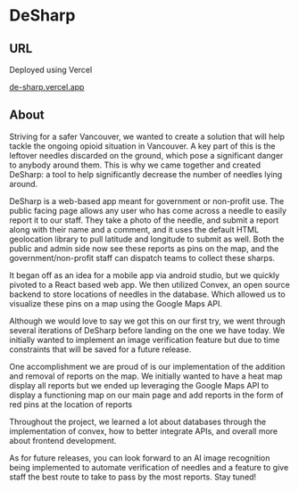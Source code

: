 # DeSharp

## URL

Deployed using Vercel

[de-sharp.vercel.app](https://de-sharp.vercel.app/)

## About

Striving for a safer Vancouver, we wanted to create a solution that will help tackle the ongoing opioid situation in Vancouver. A key part of this is the leftover needles discarded on the ground, which pose a significant danger to anybody around them. This is why we came together and created DeSharp: a tool to help significantly decrease the number of needles lying around.

DeSharp is a web-based app meant for government or non-profit use. The public facing page allows any user who has come across a needle to easily report it to our staff. They take a photo of the needle, and submit a report along with their name and a comment, and it uses the default HTML geolocation library to pull latitude and longitude to submit as well. Both the public and admin side now see these reports as pins on the map, and the government/non-profit staff can dispatch teams to collect these sharps.

It began off as an idea for a mobile app via android studio, but we quickly pivoted to a React based web app. We then utilized Convex, an open source backend to store locations of needles in the database. Which allowed us to visualize these pins on a map using the Google Maps API.

Although we would love to say we got this on our first try, we went through several iterations of DeSharp before landing on the one we have today. We initially wanted to implement an image verification feature but due to time constraints that will be saved for a future release.

One accomplishment we are proud of is our implementation of the addition and removal of reports on the map. We initially wanted to have a heat map display all reports but we ended up leveraging the Google Maps API to display a functioning map on our main page and add reports in the form of red pins at the location of reports

Throughout the project, we learned a lot about databases through the implementation of convex, how to better integrate APIs, and overall more about frontend development.

As for future releases, you can look forward to an AI image recognition being implemented to automate verification of needles and a feature to give staff the best route to take to pass by the most reports. Stay tuned!
